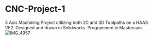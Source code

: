 # CNC-Project-1
3 Axis Machining Project utilizing both 2D and 3D Toolpaths on a HAAS VF2. Designed and drawn in Solidworks. Programmed in Mastercam. 
![IMG_4957](https://github.com/potatoworld/CNC-Project-1/assets/37276609/10c3a54e-f763-4c72-8d00-1f5e9383b29a)
